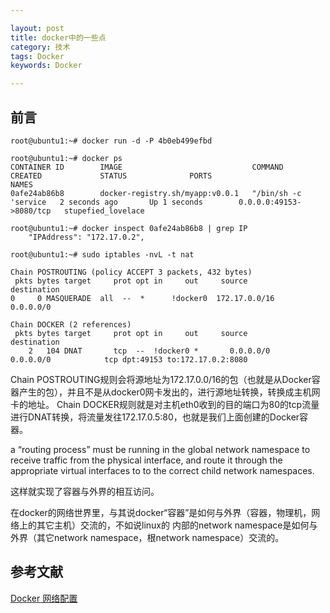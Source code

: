 ```yaml
---

layout: post
title: docker中的一些点
category: 技术
tags: Docker
keywords: Docker

---
```

## 前言

    root@ubuntu1:~# docker run -d -P 4b0eb499efbd
    
    root@ubuntu1:~# docker ps
    CONTAINER ID        IMAGE                             COMMAND                CREATED             STATUS              PORTS                     NAMES
    0afe24ab86b8        docker-registry.sh/myapp:v0.0.1   "/bin/sh -c 'service   2 seconds ago       Up 1 seconds        0.0.0.0:49153->8080/tcp   stupefied_lovelace
    
    root@ubuntu1:~# docker inspect 0afe24ab86b8 | grep IP
        "IPAddress": "172.17.0.2",

    root@ubuntu1:~# sudo iptables -nvL -t nat
    
    Chain POSTROUTING (policy ACCEPT 3 packets, 432 bytes)
     pkts bytes target     prot opt in     out     source               destination
    0     0 MASQUERADE  all  --  *      !docker0  172.17.0.0/16        0.0.0.0/0

    Chain DOCKER (2 references)
     pkts bytes target     prot opt in     out     source               destination
        2   104 DNAT       tcp  --  !docker0 *       0.0.0.0/0            0.0.0.0/0            tcp dpt:49153 to:172.17.0.2:8080

Chain POSTROUTING规则会将源地址为172.17.0.0/16的包（也就是从Docker容器产生的包），并且不是从docker0网卡发出的，进行源地址转换，转换成主机网卡的地址。
Chain DOCKER规则就是对主机eth0收到的目的端口为80的tcp流量进行DNAT转换，将流量发往172.17.0.5:80，也就是我们上面创建的Docker容器。

 a “routing process” must be running in the global network namespace to receive traffic from the physical interface, and route it through the appropriate virtual interfaces to to the correct child network namespaces. 

这样就实现了容器与外界的相互访问。

在docker的网络世界里，与其说docker“容器”是如何与外界（容器，物理机，网络上的其它主机）交流的，不如说linux的 内部的network namespace是如何与外界（其它network namespace，根network namespace）交流的。

## 参考文献

[Docker 网络配置][]


[Docker 网络配置]: http://www.oschina.net/translate/docker-network-configuration